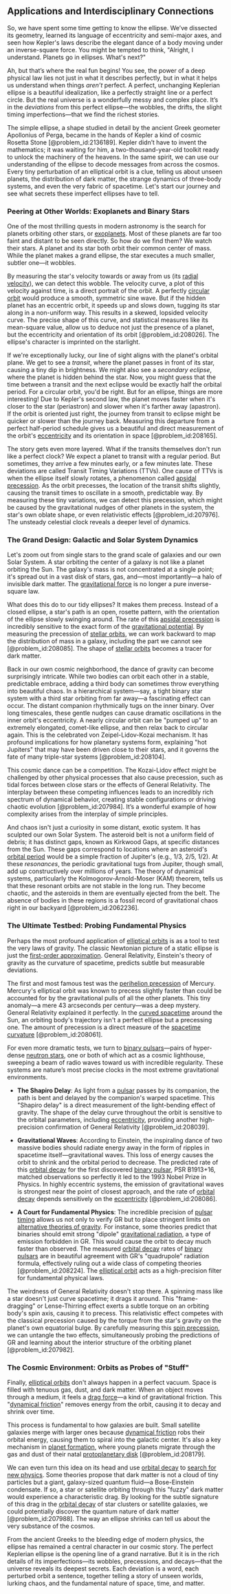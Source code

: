 ## Applications and Interdisciplinary Connections

So, we have spent some time getting to know the ellipse. We’ve dissected its geometry, learned its language of eccentricity and semi-major axes, and seen how Kepler's laws describe the elegant dance of a body moving under an inverse-square force. You might be tempted to think, "Alright, I understand. Planets go in ellipses. What's next?"

Ah, but that’s where the real fun begins! You see, the power of a deep physical law lies not just in what it describes perfectly, but in what it helps us understand when things *aren’t* perfect. A perfect, unchanging Keplerian ellipse is a beautiful idealization, like a perfectly straight line or a perfect circle. But the real universe is a wonderfully messy and complex place. It’s in the *deviations* from this perfect ellipse—the wobbles, the drifts, the slight timing imperfections—that we find the richest stories.

The simple ellipse, a shape studied in detail by the ancient Greek geometer Apollonius of Perga, became in the hands of Kepler a kind of cosmic Rosetta Stone [@problem_id:2136189]. Kepler didn’t have to invent the mathematics; it was waiting for him, a two-thousand-year-old toolkit ready to unlock the machinery of the heavens. In the same spirit, we can use our understanding of the ellipse to decode messages from across the cosmos. Every tiny perturbation of an elliptical orbit is a clue, telling us about unseen planets, the distribution of dark matter, the strange dynamics of three-body systems, and even the very fabric of spacetime. Let's start our journey and see what secrets these imperfect ellipses have to tell.

### Peering at Other Worlds: Exoplanets and Binary Stars

One of the most thrilling quests in modern astronomy is the search for planets orbiting other stars, or [exoplanets](@article_id:182540). Most of these planets are far too faint and distant to be seen directly. So how do we find them? We watch their stars. A planet and its star both orbit their common center of mass. While the planet makes a grand ellipse, the star executes a much smaller, subtler one—it wobbles.

By measuring the star's velocity towards or away from us (its [radial velocity](@article_id:159330)), we can detect this wobble. The velocity curve, a plot of this velocity against time, is a direct portrait of the orbit. A perfectly [circular orbit](@article_id:173229) would produce a smooth, symmetric sine wave. But if the hidden planet has an eccentric orbit, it speeds up and slows down, tugging its star along in a non-uniform way. This results in a skewed, lopsided velocity curve. The precise shape of this curve, and statistical measures like its mean-square value, allow us to deduce not just the presence of a planet, but the eccentricity and orientation of its orbit [@problem_id:208026]. The ellipse's character is imprinted on the starlight.

If we're exceptionally lucky, our line of sight aligns with the planet's orbital plane. We get to see a *transit*, where the planet passes in front of its star, causing a tiny dip in brightness. We might also see a *secondary eclipse*, where the planet is hidden behind the star. Now, you might guess that the time between a transit and the next eclipse would be exactly half the orbital period. For a circular orbit, you'd be right. But for an ellipse, things are more interesting! Due to Kepler's second law, the planet moves faster when it's closer to the star (periastron) and slower when it's farther away (apastron). If the orbit is oriented just right, the journey from transit to eclipse might be quicker or slower than the journey back. Measuring this departure from a perfect half-period schedule gives us a beautiful and direct measurement of the orbit's [eccentricity](@article_id:266406) and its orientation in space [@problem_id:208165].

The story gets even more layered. What if the transits themselves don't run like a perfect clock? We expect a planet to transit with a regular period. But sometimes, they arrive a few minutes early, or a few minutes late. These deviations are called Transit Timing Variations (TTVs). One cause of TTVs is when the ellipse itself slowly rotates, a phenomenon called [apsidal precession](@article_id:159824). As the orbit precesses, the location of the transit shifts slightly, causing the transit times to oscillate in a smooth, predictable way. By measuring these tiny variations, we can detect this precession, which might be caused by the gravitational nudges of other planets in the system, the star's own oblate shape, or even relativistic effects [@problem_id:207976]. The unsteady celestial clock reveals a deeper level of dynamics.

### The Grand Design: Galactic and Solar System Dynamics

Let's zoom out from single stars to the grand scale of galaxies and our own Solar System. A star orbiting the center of a galaxy is not like a planet orbiting the Sun. The galaxy's mass is not concentrated at a single point; it's spread out in a vast disk of stars, gas, and—most importantly—a halo of invisible dark matter. The [gravitational force](@article_id:174982) is no longer a pure inverse-square law.

What does this do to our tidy ellipses? It makes them precess. Instead of a closed ellipse, a star's path is an open, rosette pattern, with the orientation of the ellipse slowly swinging around. The rate of this [apsidal precession](@article_id:159824) is incredibly sensitive to the exact form of the [gravitational potential](@article_id:159884). By measuring the precession of [stellar orbits](@article_id:159332), we can work backward to map the distribution of mass in a galaxy, including the part we cannot see [@problem_id:208085]. The shape of [stellar orbits](@article_id:159332) becomes a tracer for dark matter.

Back in our own cosmic neighborhood, the dance of gravity can become surprisingly intricate. While two bodies can orbit each other in a stable, predictable embrace, adding a third body can sometimes throw everything into beautiful chaos. In a hierarchical system—say, a tight binary star system with a third star orbiting from far away—a fascinating effect can occur. The distant companion rhythmically tugs on the inner binary. Over long timescales, these gentle nudges can cause dramatic oscillations in the inner orbit's eccentricity. A nearly circular orbit can be "pumped up" to an extremely elongated, comet-like ellipse, and then relax back to circular again. This is the celebrated von Zeipel-Lidov-Kozai mechanism. It has profound implications for how planetary systems form, explaining "hot Jupiters" that may have been driven close to their stars, and it governs the fate of many triple-star systems [@problem_id:208104].

This cosmic dance can be a competition. The Kozai-Lidov effect might be challenged by other physical processes that also cause precession, such as tidal forces between close stars or the effects of General Relativity. The interplay between these competing influences leads to an incredibly rich spectrum of dynamical behavior, creating stable configurations or driving chaotic evolution [@problem_id:207984]. It’s a wonderful example of how complexity arises from the interplay of simple principles.

And chaos isn't just a curiosity in some distant, exotic system. It has sculpted our own Solar System. The asteroid belt is not a uniform field of debris; it has distinct gaps, known as Kirkwood Gaps, at specific distances from the Sun. These gaps correspond to locations where an asteroid's [orbital period](@article_id:182078) would be a simple fraction of Jupiter's (e.g., 1/3, 2/5, 1/2). At these *resonances*, the periodic gravitational tugs from Jupiter, though small, add up constructively over millions of years. The theory of dynamical systems, particularly the Kolmogorov-Arnold-Moser (KAM) theorem, tells us that these resonant orbits are not stable in the long run. They become chaotic, and the asteroids in them are eventually ejected from the belt. The absence of bodies in these regions is a fossil record of gravitational chaos right in our backyard [@problem_id:2062236].

### The Ultimate Testbed: Probing Fundamental Physics

Perhaps the most profound application of [elliptical orbits](@article_id:159872) is as a tool to test the very laws of gravity. The classic Newtonian picture of a static ellipse is just the [first-order approximation](@article_id:147065). General Relativity, Einstein's theory of gravity as the curvature of spacetime, predicts subtle but measurable deviations.

The first and most famous test was the [perihelion precession](@article_id:262573) of Mercury. Mercury's elliptical orbit was known to precess slightly faster than could be accounted for by the gravitational pulls of all the other planets. This tiny anomaly—a mere 43 arcseconds per century—was a deep mystery. General Relativity explained it perfectly. In the [curved spacetime](@article_id:184444) around the Sun, an orbiting body's trajectory isn't a perfect ellipse but a precessing one. The amount of precession is a direct measure of the [spacetime curvature](@article_id:160597) [@problem_id:208061].

For even more dramatic tests, we turn to [binary pulsars](@article_id:161651)—pairs of hyper-dense [neutron stars](@article_id:139189), one or both of which act as a cosmic lighthouse, sweeping a beam of radio waves toward us with incredible regularity. These systems are nature’s most precise clocks in the most extreme gravitational environments.

*   **The Shapiro Delay**: As light from a [pulsar](@article_id:160867) passes by its companion, the path is bent and delayed by the companion's warped spacetime. This "Shapiro delay" is a direct measurement of the light-bending effect of gravity. The shape of the delay curve throughout the orbit is sensitive to the orbital parameters, including [eccentricity](@article_id:266406), providing another high-precision confirmation of General Relativity [@problem_id:208039].

*   **Gravitational Waves**: According to Einstein, the inspiraling dance of two massive bodies should radiate energy away in the form of ripples in spacetime itself—gravitational waves. This loss of energy causes the orbit to shrink and the orbital period to decrease. The predicted rate of this [orbital decay](@article_id:159770) for the first discovered [binary pulsar](@article_id:157135), PSR B1913+16, matched observations so perfectly it led to the 1993 Nobel Prize in Physics. In highly eccentric systems, the emission of gravitational waves is strongest near the point of closest approach, and the rate of [orbital decay](@article_id:159770) depends sensitively on the [eccentricity](@article_id:266406) [@problem_id:208086].

*   **A Court for Fundamental Physics**: The incredible precision of [pulsar timing](@article_id:262487) allows us not only to verify GR but to place stringent limits on [alternative theories of gravity](@article_id:158174). For instance, some theories predict that binaries should emit strong "dipole" [gravitational radiation](@article_id:265530), a type of emission forbidden in GR. This would cause the orbit to decay much faster than observed. The measured [orbital decay](@article_id:159770) rates of [binary pulsars](@article_id:161651) are in beautiful agreement with GR's "quadrupole" radiation formula, effectively ruling out a wide class of competing theories [@problem_id:208224]. The [elliptical orbit](@article_id:174414) acts as a high-precision filter for fundamental physical laws.

The weirdness of General Relativity doesn't stop there. A spinning mass like a star doesn't just curve spacetime; it drags it around. This "frame-dragging" or Lense-Thirring effect exerts a subtle torque on an orbiting body's spin axis, causing it to precess. This relativistic effect competes with the classical precession caused by the torque from the star's gravity on the planet's own equatorial bulge. By carefully measuring this [spin precession](@article_id:149501), we can untangle the two effects, simultaneously probing the predictions of GR and learning about the interior structure of the orbiting planet [@problem_id:207982].

### The Cosmic Environment: Orbits as Probes of "Stuff"

Finally, [elliptical orbits](@article_id:159872) don't always happen in a perfect vacuum. Space is filled with tenuous gas, dust, and dark matter. When an object moves through a medium, it feels a [drag force](@article_id:275630)—a kind of gravitational friction. This "[dynamical friction](@article_id:159122)" removes energy from the orbit, causing it to decay and shrink over time.

This process is fundamental to how galaxies are built. Small satellite galaxies merge with larger ones because [dynamical friction](@article_id:159122) robs their orbital energy, causing them to spiral into the galactic center. It's also a key mechanism in [planet formation](@article_id:160019), where young planets migrate through the gas and dust of their natal [protoplanetary disk](@article_id:157566) [@problem_id:208179].

We can even turn this idea on its head and use [orbital decay](@article_id:159770) to [search for new physics](@article_id:158642). Some theories propose that dark matter is not a cloud of tiny particles but a giant, galaxy-sized quantum fluid—a Bose-Einstein condensate. If so, a star or satellite orbiting through this "fuzzy" dark matter would experience a characteristic drag. By looking for the subtle signature of this drag in the [orbital decay](@article_id:159770) of star clusters or satellite galaxies, we could potentially discover the quantum nature of dark matter [@problem_id:207988]. The way an ellipse shrinks can tell us about the very substance of the cosmos.

From the ancient Greeks to the bleeding edge of modern physics, the ellipse has remained a central character in our cosmic story. The perfect Keplerian ellipse is the opening line of a grand narrative. But it is in the rich details of its imperfections—its wobbles, precessions, and decays—that the universe reveals its deepest secrets. Each deviation is a word, each perturbed orbit a sentence, together telling a story of unseen worlds, lurking chaos, and the fundamental nature of space, time, and matter.